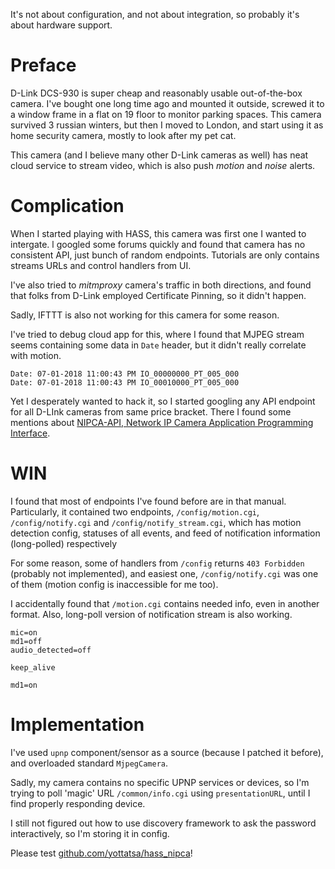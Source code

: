 It's not about configuration, and not about integration, so probably it's about hardware support.

# Preface

D-Link DCS-930 is super cheap and reasonably usable out-of-the-box camera. I've bought one long time ago and mounted it outside, screwed it to a window frame in a flat on 19 floor to monitor parking spaces. This camera survived 3 russian winters, but then I moved to London, and start using it as home security camera, mostly to look after my pet cat.

This camera (and I believe many other D-Link cameras as well) has neat cloud service to stream video, which is also push *motion* and *noise* alerts.

# Complication

When I started playing with HASS, this camera was first one I wanted to intergate. l googled some forums quickly and found that camera has no consistent API, just bunch of random endpoints. Tutorials are only contains streams URLs and control handlers from UI.

I've also tried to *mitmproxy* camera's traffic in both directions, and found that folks from D-Link employed Certificate Pinning, so it didn't happen.

Sadly, IFTTT is also not working for this camera for some reason.

I've tried to debug cloud app for this, where I found that MJPEG stream seems containing some data in `Date` header, but it didn't really correlate with motion.

    Date: 07-01-2018 11:00:43 PM IO_00000000_PT_005_000
    Date: 07-01-2018 11:00:43 PM IO_00010000_PT_005_000

Yet I desperately wanted to hack it, so I started googling any API endpoint for all D-LInk cameras from same price bracket. There I found some mentions about [NIPCA-API, Network IP Camera Application Programming Interface](http://gurau-audibert.hd.free.fr/josdblog/wp-content/uploads/2013/09/CGI_2121.pdf).

# WIN

I found that most of endpoints I've found before are in that manual. Particularly, it contained two endpoints, `/config/motion.cgi`, `/config/notify.cgi` and `/config/notify_stream.cgi`, which has motion detection config, statuses of all events, and feed of notification information (long-polled) respectively

For some reason, some of handlers from `/config` returns `403 Forbidden` (probably not implemented), and easiest one, `/config/notify.cgi` was one of them (motion config is inaccessible for me too).

I accidentally found that `/motion.cgi` contains needed info, even in another format. Also, long-poll version of notification stream is also working.

    mic=on
    md1=off
    audio_detected=off

    keep_alive

    md1=on

# Implementation

I've used `upnp` component/sensor as a source (because I patched it before), and overloaded standard `MjpegCamera`.

Sadly, my camera contains no specific UPNP services or devices, so I'm trying to poll 'magic' URL `/common/info.cgi` using `presentationURL`, until I find properly responding device.

I still not figured out how to use discovery framework to ask the password interactively, so I'm storing it in config.

Please test [github.com/yottatsa/hass_nipca](https://github.com/yottatsa/hass_nipca)!
